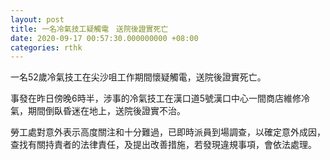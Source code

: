 ```yaml
---
layout: post
title: 一名冷氣技工疑觸電　送院後證實死亡
date: 2020-09-17 00:57:30.000000000 +08:00
categories: rthk
---
```


一名52歲冷氣技工在尖沙咀工作期間懷疑觸電，送院後證實死亡。

事發在昨日傍晚6時半，涉事的冷氣技工在漢口道5號漢口中心一間商店維修冷氣，期間倒臥昏迷在地上，送院後證實不治。

勞工處對意外表示高度關注和十分難過，已即時派員到場調查，以確定意外成因，查找有關持責者的法律責任，及提出改善措施，若發現違規事項，會依法處理。

